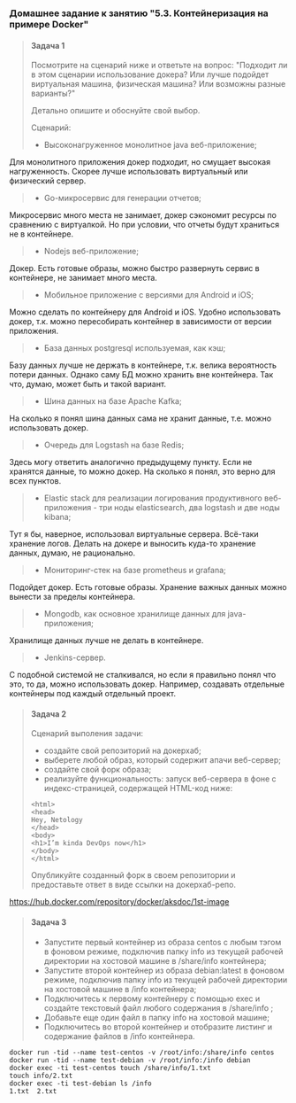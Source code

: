 ### Домашнее задание к занятию "5.3. Контейнеризация на примере Docker"

>#### Задача 1 
>
>Посмотрите на сценарий ниже и ответьте на вопрос:
>"Подходит ли в этом сценарии использование докера? Или лучше подойдет виртуальная машина, физическая машина? Или возможны разные варианты?"
>
>Детально опишите и обоснуйте свой выбор.
>
>Сценарий:
>
>- Высоконагруженное монолитное java веб-приложение;

Для монолитного приложения докер подходит, но смущает высокая нагруженность. Скорее лучше использовать виртуальный или физический сервер.


>- Go-микросервис для генерации отчетов;

Микросервис много места не занимает, докер сэкономит ресурсы по сравнению с виртуалкой. Но при условии, что отчеты будут храниться не в контейнере.

>- Nodejs веб-приложение; 

Докер. Есть готовые образы, можно быстро развернуть сервис в контейнере, не занимает много места.


>- Мобильное приложение c версиями для Android и iOS;

Можно сделать по контейнеру для Android и iOS. Удобно использовать докер, т.к. можно пересобирать контейнер в зависимости от версии приложения. 

>- База данных postgresql используемая, как кэш;

Базу данных лучше не держать в контейнере, т.к. велика вероятность потери данных. Однако саму БД можно хранить вне контейнера. Так что, думаю, может быть и такой вариант.

>- Шина данных на базе Apache Kafka;

На сколько я понял шина данных сама не хранит данные, т.е. можно использовать докер.

>- Очередь для Logstash на базе Redis;

Здесь могу ответить аналогично предыдущему пункту. Если не хранятся данные, то можно докер. На сколько я понял, это верно для всех пунктов. 

>- Elastic stack для реализации логирования продуктивного веб-приложения - три ноды elasticsearch, два logstash и две ноды kibana;

Тут я бы, наверное, использовал виртуальные сервера. Всё-таки хранение логов. Делать на докере и выносить куда-то хранение данных, думаю, не рационально. 

> - Мониторинг-стек на базе prometheus и grafana;
  
Подойдет докер. Есть готовые образы. Хранение важных данных можно вынести за пределы контейнера.

>- Mongodb, как основное хранилище данных для java-приложения;

Хранилище данных лучше не делать в контейнере.  

>- Jenkins-сервер.

С подобной системой не сталкивался, но если я правильно понял что это, то да, можно использовать докер. Например, создавать отдельные контейнеры под каждый отдельный проект.

>#### Задача 2 
>
>Сценарий выполения задачи:
>
>- создайте свой репозиторий на докерхаб; 
>- выберете любой образ, который содержит апачи веб-сервер;
>- создайте свой форк образа;
>- реализуйте функциональность: 
>запуск веб-сервера в фоне с индекс-страницей, содержащей HTML-код ниже: 
>
>```
><html>
><head>
>Hey, Netology
></head>
><body>
><h1>I’m kinda DevOps now</h1>
></body>
></html>
>```
>Опубликуйте созданный форк в своем репозитории и предоставьте ответ в виде ссылки на докерхаб-репо.

https://hub.docker.com/repository/docker/aksdoc/1st-image

>#### Задача 3 
>
>- Запустите первый контейнер из образа centos c любым тэгом в фоновом режиме, подключив папку info из текущей рабочей директории на хостовой машине в /share/info контейнера;
>- Запустите второй контейнер из образа debian:latest в фоновом режиме, подключив папку info из текущей рабочей директории на хостовой машине в /info контейнера;
>- Подключитесь к первому контейнеру с помощью exec и создайте текстовый файл любого содержания в /share/info ;
>- Добавьте еще один файл в папку info на хостовой машине;
>- Подключитесь во второй контейнер и отобразите листинг и содержание файлов в /info контейнера.

```commandline
docker run -tid --name test-centos -v /root/info:/share/info centos
docker run -tid --name test-debian -v /root/info:/info debian
docker exec -ti test-centos touch /share/info/1.txt
touch info/2.txt
docker exec -ti test-debian ls /info
1.txt  2.txt
```